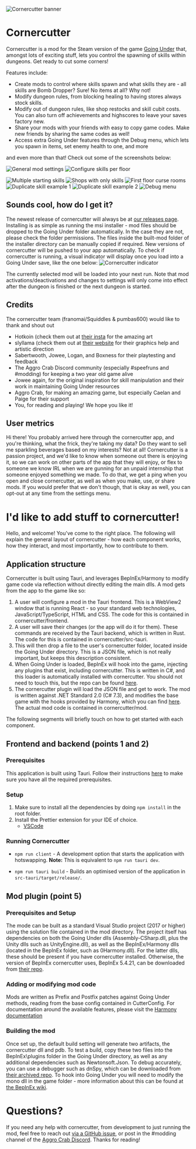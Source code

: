 ![Cornercutter banner](./screenshots/logo/CornercutterBanner.png?raw=true)

# Cornercutter

Cornercutter is a mod for the Steam version of the game [Going Under](https://aggrocrab.com/Going-Under) that, amongst lots of exciting stuff, lets you control the spawning of skills within dungeons. Get ready to cut some corners!

Features include:
* Create mods to control where skills spawn and what skills they are - all skills are Bomb Dropper? Sure! No items at all? Why not!
* Modify dungeon rules, from blocking healing to having stores always stock skills.
* Modify out of dungeon rules, like shop restocks and skill cubit costs. You can also turn off achievements and highscores to leave your saves factory new.
* Share your mods with your friends with easy to copy game codes. Make new friends by sharing the same codes as well!
* Access extra Going Under features through the Debug menu, which lets you spawn in items, set enemy health to one, and more

and even more than that! Check out some of the screenshots below:

![General mod settings](./screenshots/in-app/GeneralPage.png?raw=true "Setup your mod with lots of cool settings and also ones that make the game way harder!")
![Configure skills per floor](./screenshots/in-app/FloorsPage.png?raw=true "Pick skills to show up on each floor! They're all there, we checked!")

![Multiple starting skills](./screenshots/in-game/MultipleStartingSkills.jpg?raw=true "Start with mutiple skills! Become legendary right out the gate!")
![Shops with only skills](./screenshots/in-game/AllSkillShops.jpg?raw=true "Rig stores to overstock all the skills you could ever want! Be unable to afford any of them!")
![First floor curse rooms](./screenshots/in-game/FloorOneCurseRoom.jpg?raw=true "Spawn special rooms in places they shouldn't be! Rig those as well!")
![Duplicate skill example 1](./screenshots/in-game/DuplicateSkills1.jpg?raw=true "Get 'free' skills out of pedestal rooms!")
![Duplicate skill example 2](./screenshots/in-game/DuplicateSkills2.jpg?raw=true "Double down on your favourite skills!")
![Debug menu](./screenshots/in-game/DebugMenu.jpg?raw=true "Use the debug menu for even more fun! Or softlock the game!")

## Sounds cool, how do I get it?

The newest release of cornercutter will always be at [our releases page](https://github.com/franomai/cornercutter/releases).
Installing is as simple as running the msi installer - mod files should be dropped to the Going Under folder automatically.
In the case they are not, please check the folder permissions. The files inside the built-mod folder of the installer directory can be manually copied if required.
New versions of cornercutter will be pushed to your app automatically.
To check if cornercutter is running, a visual indicator will display once you load into a Going Under save, like the one below:
![Cornercutter indicator](./screenshots/in-game/CornercutterIndicator.jpg?raw=true "The cornercutter indicator is in the top left. It will change depending on if you are in a dungeon and if you have mods loaded.")

The currently selected mod will be loaded into your next run. Note that mod activations/deactivations and changes to settings will only come into effect after the dungeon is finished or the next dungeon is started.

## Credits

The cornercutter team (franomai/Squiddles & pumbas600) would like to thank and shout out
* Hotkoin (check them out at [their insta](https://www.instagram.com/hotkoin) for the amazing art
* slyllama (check them out at [their website](https://www.slyllama.net/) for their graphics help and artistic direction
* Sabertwooth, Jowee, Logan, and Boxness for their playtesting and feedback
* The Aggro Crab Discord community (especially #speefruns and #modding) for keeping a two year old game alive
* Jowee again, for the original inspiration for skill manipulation and their work in maintaining Going Under resources
* Aggro Crab, for making an amazing game, but especially Caelan and Paige for their support
* You, for reading and playing! We hope you like it!

## User metrics

Hi there! You probably arrived here through the cornercutter app, and you're thinking, what the frick, they're taking my data? Do they want to sell me sparkling beverages based on my interests? Not at all! Cornercutter is a passion project, and we'd like to know when someone out there is enjoying it, so we can work on other parts of the app that they will enjoy, or flex to someone we know IRL when we are gunning for an unpaid internship that someone enjoyed something we made. To do that, we get a ping when you open and close cornercutter, as well as when you make, use, or share mods. If you would prefer that we don't though, that is okay as well, you can opt-out at any time from the settings menu.

# I'd like to add stuff to cornercutter!

Hello, and welcome! You've come to the right place. The following will explain the general layout of cornercutter - how each component works, how they interact, and most importantly, how to contribute to them.

## Application structure
Cornercutter is built using Tauri, and leverages BepInEx/Harmony to modify game code via reflection without directly editing the main dlls. A mod gets from the app to the game like so:
1. A user will configure a mod in the Tauri frontend. This is a WebView2 window that is running React - so your standard web technologies, JavaScript/TypeScript, HTML and CSS. The code for this is contained in cornercutter/frontend.
2. A user will save their changes (or the app will do it for them). These commands are received by the Tauri backend, which is written in Rust. The code for this is contained in cornercutter/src-tauri.
3. This will then drop a file to the user's cornercutter folder, located inside the Going Under directory. This is a JSON file, which is not really important, but keeps this description consistent.
4. When Going Under is loaded, BepInEx will hook into the game, injecting any plugins that exist, including cornercutter. This is written in C#, and this loader is automatically installed with cornercutter. You should not need to touch this, but the repo can be found [here](https://github.com/BepInEx/BepInEx).
5. The cornercutter plugin will load the JSON file and get to work. The mod is written against .NET Standard 2.0 (C# 7.3), and modifies the base game with the hooks provided by Harmony, which you can find [here](https://github.com/pardeike/Harmony). The actual mod code is contained in cornercutter/mod.

The following segments will briefly touch on how to get started with each component.

## Frontend and backend (points 1 and 2)

### Prerequisites 

This application is built using Tauri. Follow their instructions [here](https://tauri.app/v1/guides/getting-started/prerequisites) to make sure you have all the required prerequisites.

### Setup

1. Make sure to install all the dependencies by doing `npm install` in the root folder.
2. Install the Prettier extension for your IDE of choice.
   - [VSCode](https://marketplace.visualstudio.com/items?itemName=esbenp.prettier-vscode)

### Running Cornercutter

- `npm run client` - A development option that starts the application with hotswapping. **Note:** This is equivalent to `npm run tauri dev`.
  
- `npm run tauri build` - Builds an optimised version of the application in `src-tauri/target/release/`.

## Mod plugin (point 5)

### Prerequisites and Setup

The mode can be built as a standard Visual Studio project (2017 or higher) using the solution file contained in the mod directory. The project itself has dependencies on both the Going Under dlls (Assembly-CSharp.dll, plus the Unity dlls such as UnityEngine.dll), as well as the BepInEx/Harmony dlls (located in the BepInEx folder, such as 0Harmony.dll). For the latter dlls, these should be present if you have cornercutter installed. Otherwise, the version of BepInEx cornercutter uses, BepInEx 5.4.21, can be downloaded from [their repo](https://github.com/BepInEx/BepInEx/releases/tag/v5.4.21).

### Adding or modifying mod code

Mods are written as Prefix and Postfix patches against Going Under methods, reading from the base config contained in CutterConfig. For documentation around the available features, please visit the [Harmony documentation](https://harmony.pardeike.net/articles/patching.html)

### Building the mod

Once set up, the default build setting will generate two artifacts, the cornercutter dll and pdb. To test a build, copy these two files into the BepInEx\plugins folder in the Going Under directory, as well as any additional dependencies such as Newtonsoft.Json. To debug accurately, you can use a debugger such as dnSpy, which can be downloaded from [their archived repo](https://github.com/dnSpy/dnSpy/releases/tag/v6.1.8). To hook into Going Under you will need to modify the mono dll in the game folder - more information about this can be found at [the BepInEx wiki](https://github.com/BepInEx/BepInEx/wiki/dnSpy-Debugging).

# Questions?

If you need any help with cornercutter, from development to just running the mod, feel free to reach out [via a GitHub issue](https://github.com/franomai/cornercutter/issues), or post in the #modding channel of the [Aggro Crab Discord](http://discord.gg/aggrocrab). Thanks for reading!